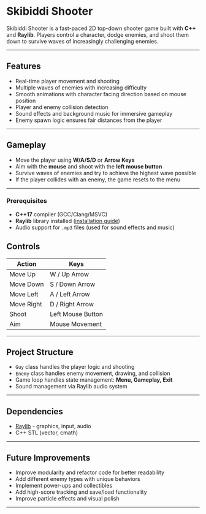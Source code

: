 

# Skibiddi Shooter

Skibiddi Shooter is a fast-paced 2D top-down shooter game built with **C++** and **Raylib**. Players control a character, dodge enemies, and shoot them down to survive waves of increasingly challenging enemies.

---

## Features

- Real-time player movement and shooting
- Multiple waves of enemies with increasing difficulty
- Smooth animations with character facing direction based on mouse position
- Player and enemy collision detection
- Sound effects and background music for immersive gameplay
- Enemy spawn logic ensures fair distances from the player

---

## Gameplay

- Move the player using **W/A/S/D** or **Arrow Keys**
- Aim with the **mouse** and shoot with the **left mouse button**
- Survive waves of enemies and try to achieve the highest wave possible
- If the player collides with an enemy, the game resets to the menu

---


### Prerequisites

- **C++17** compiler (GCC/Clang/MSVC)
- **Raylib** library installed ([installation guide](https://www.raylib.com/))
- Audio support for `.mp3` files (used for sound effects and music)



## Controls

| Action     | Keys              |
| ---------- | ----------------- |
| Move Up    | W / Up Arrow      |
| Move Down  | S / Down Arrow    |
| Move Left  | A / Left Arrow    |
| Move Right | D / Right Arrow   |
| Shoot      | Left Mouse Button |
| Aim        | Mouse Movement    |

---

## Project Structure


* `Guy` class handles the player logic and shooting
* `Enemy` class handles enemy movement, drawing, and collision
* Game loop handles state management: **Menu, Gameplay, Exit**
* Sound management via Raylib audio system

---

## Dependencies

* [Raylib](https://www.raylib.com/) - graphics, input, audio
* C++ STL (vector, cmath)

---

## Future Improvements

* Improve modularity and refactor code for better readability
* Add different enemy types with unique behaviors
* Implement power-ups and collectibles
* Add high-score tracking and save/load functionality
* Improve particle effects and visual polish

---

```
